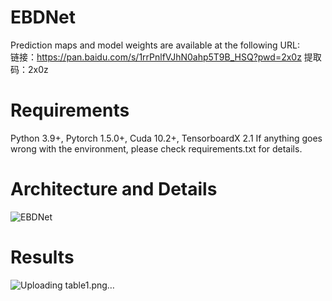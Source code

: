 # EBDNet

Prediction maps and model weights are available at the following URL:  
链接：https://pan.baidu.com/s/1rrPnlfVJhN0ahp5T9B_HSQ?pwd=2x0z 
提取码：2x0z

# Requirements
Python 3.9+, Pytorch 1.5.0+, Cuda 10.2+, TensorboardX 2.1
If anything goes wrong with the environment, please check requirements.txt for details.

# Architecture and Details
![EBDNet](https://github.com/user-attachments/assets/b3d51d71-60f4-4767-a39e-470927e7b883)

# Results
![Uploading table1.png…]()






